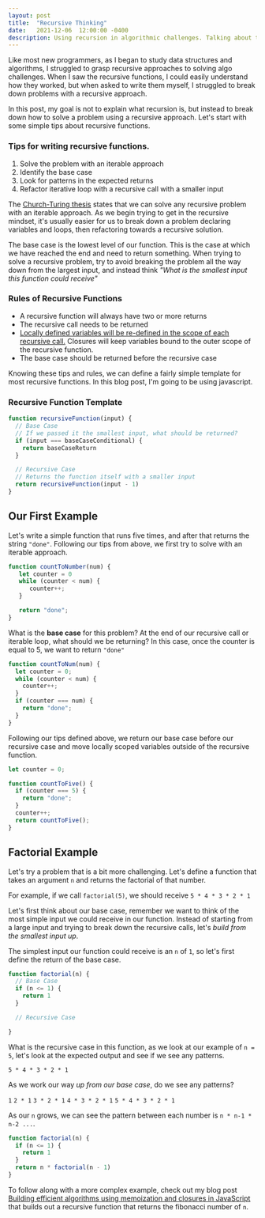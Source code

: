 ```yaml
---
layout: post
title:  "Recursive Thinking"
date:   2021-12-06  12:00:00 -0400
description: Using recursion in algorithmic challenges. Talking about transitioning from iterative to recursive thinking, identifying base cases and the recognition of patterns.
---
```

Like most new programmers, as I began to study data structures and algorithms, I struggled to grasp recursive approaches to solving algo challenges. When I saw the recursive functions, I could easily understand how they worked, but when asked to write them myself, I struggled to break down problems with a recursive approach.

In this post, my goal is not to explain what recursion is, but instead to break down how to solve a problem using a recursive approach. Let's start with some simple tips about recursive functions.

### Tips for writing recursive functions.
1. Solve the problem with an iterable approach
2. Identify the base case
3. Look for patterns in the expected returns
4. Refactor iterative loop with a recursive call with a smaller input

The [Church-Turing thesis](https://en.wikipedia.org/wiki/Church%E2%80%93Turing_thesis#:~:text=It%20states%20that%20a%20function,the%20British%20mathematician%20Alan%20Turing) states that we can solve any recursive problem with an iterable approach. As we begin trying to get in the recursive mindset, it's usually easier for us to break down a problem declaring variables and loops, then refactoring towards a recursive solution.

The base case is the lowest level of our function. This is the case at which we have reached the end and need to return something. When trying to solve a recursive problem, try to avoid breaking the problem all the way down from the largest input, and instead think *"What is the smallest input this function could receive"*

### Rules of Recursive Functions
- A recursive function will always have two or more returns
- The recursive call needs to be returned
- [Locally defined variables will be re-defined in the scope of each recursive call.](https://dev.to/karsonkalt/building-efficient-algorithms-using-memoization-and-closures-in-javascript-5pj) Closures will keep variables bound to the outer scope of the recursive function.
- The base case should be returned before the recursive case

Knowing these tips and rules, we can define a fairly simple template for most recursive functions. In this blog post, I'm going to be using javascript.

### Recursive Function Template
```javascript
function recursiveFunction(input) {
  // Base Case
  // If we passed it the smallest input, what should be returned?
  if (input === baseCaseConditional) {
    return baseCaseReturn
  }

  // Recursive Case
  // Returns the function itself with a smaller input
  return recursiveFunction(input - 1)
}
```

## Our First Example

Let's write a simple function that runs five times, and after that returns the string `"done"`. Following our tips from above, we first try to solve with an iterable approach.

```javascript
function countToNumber(num) {
   let counter = 0
   while (counter < num) {
      counter++;
   }

   return "done";
}
```

What is the **base case** for this problem? At the end of our recursive call or iterable loop, what should we be returning? In this case, once the counter is equal to 5, we want to return `"done"`

```javascript
function countToNum(num) {
  let counter = 0;
  while (counter < num) {
    counter++;
  }
  if (counter === num) {
    return "done";
  }
}
```

Following our tips defined above, we return our base case before our recursive case and move locally scoped variables outside of the recursive function.

```javascript
let counter = 0;

function countToFive() {
  if (counter === 5) {
    return "done";
  }
  counter++;
  return countToFive();
}
```

## Factorial Example

Let's try a problem that is a bit more challenging. Let's define a function that takes an argument `n` and returns the factorial of that number.

For example, if we call `factorial(5)`, we should receive `5 * 4 * 3 * 2 * 1`

Let's first think about our base case, remember we want to think of the most simple input we could receive in our function. Instead of starting from a large input and trying to break down the recursive calls, let's *build from the smallest input up*.

The simplest input our function could receive is an `n` of `1`, so let's first define the return of the base case.

```javascript
function factorial(n) {
  // Base Case
  if (n <= 1) {
    return 1
  }

  // Recursive Case

}
```

What is the recursive case in this function, as we look at our example of `n = 5`, let's look at the expected output and see if we see any patterns.

`5 * 4 * 3 * 2 * 1`

As we work our way *up from our base case*, do we see any patterns?

`1`
`2 * 1`
`3 * 2 * 1`
`4 * 3 * 2 * 1`
`5 * 4 * 3 * 2 * 1`

As our `n` grows, we can see the pattern between each number is `n * n-1 * n-2 ...`.

```javascript
function factorial(n) {
  if (n <= 1) {
    return 1
  }
  return n * factorial(n - 1)
}
```

To follow along with a more complex example, check out my blog post [Building efficient algorithms using memoization and closures in JavaScript](https://dev.to/karsonkalt/building-efficient-algorithms-using-memoization-and-closures-in-javascript-5pj) that builds out a recursive function that returns the fibonacci number of `n`.
